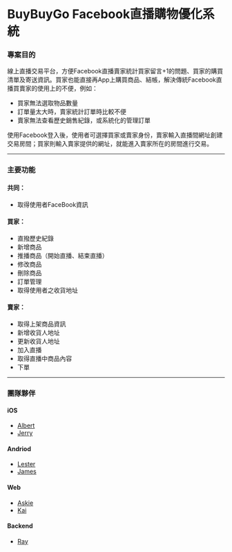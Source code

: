 # BuyBuyGo Facebook直播購物優化系統


### 專案目的

線上直播交易平台，方便Facebook直播賣家統計買家留言+1的問題、買家的購買清單及寄送資訊。買家也能直接再App上購買商品、結帳，解決傳統Facebook直播買賣家的使用上的不便，例如：

- 買家無法選取物品數量
- 訂單量太大時，賣家統計訂單時比較不便
- 賣家無法查看歷史銷售紀錄，或系統化的管理訂單

使用Facebook登入後，使用者可選擇買家或賣家身份，賣家輸入直播間網址創建交易房間；買家則輸入賣家提供的網址，就能進入賣家所在的房間進行交易。

* * *

### 主要功能

#### 共同：
- 取得使用者FaceBook資訊

#### 買家：
- 直撥歷史紀錄
- 新增商品
- 推播商品（開始直播、結束直播）
- 修改商品
- 刪除商品
- 訂單管理
- 取得使用者之收貨地址

#### 賣家：
- 取得上架商品資訊
- 新增收貨人地址
- 更新收貨人地址
- 加入直播
- 取得直播中商品內容
- 下單
* * *

### 團隊夥伴

#### iOS 
- [Albert](https://github.com/asdfg51014/FacebookLiveStreamingShopingApp)
- [Jerry](https://github.com/aa08666/Livestream-shopping_iOS)

#### Andriod
- [Lester](https://github.com/jhengjhe/BuyBuyGo)
- [James](https://github.com/tn710617/FacebookOptimizedLiveStreamSellingSystem)

#### Web 
- [Askie](https://github.com/askiebaby/buy-everything)
- [Kai](https://github.com/LiaoYingKai/comeBuy)


#### Backend

- [Ray](https://github.com/tn710617/FacebookOptimizedLiveStreamSellingSystem)




